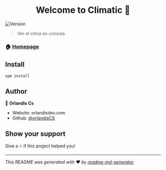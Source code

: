 <h1 align="center">Welcome to Climatic 👋</h1>
<p>
  <img alt="Version" src="https://img.shields.io/badge/version-1.0.0-blue.svg?cacheSeconds=2592000" />
</p>

> Ver el clima en consola

### 🏠 [Homepage](app.js)

## Install

```sh
npm install
```

## Author

👤 **Orlandis Cs**

* Website: orlandisdev.com
* Github: [@orlandisCS](https://github.com/orlandisCS)

## Show your support

Give a ⭐️ if this project helped you!

***
_This README was generated with ❤️ by [readme-md-generator](https://github.com/kefranabg/readme-md-generator)_